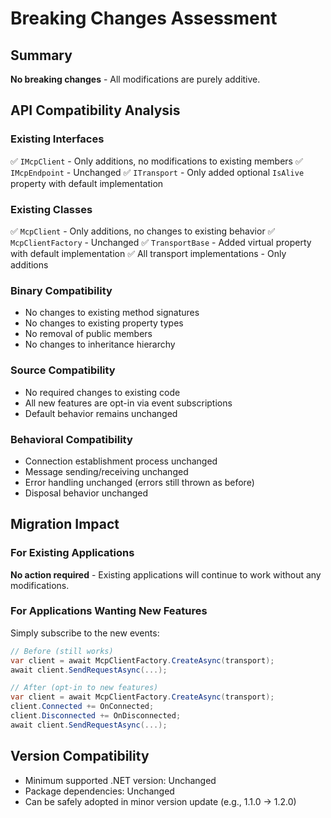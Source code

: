 # Breaking Changes Assessment

## Summary
**No breaking changes** - All modifications are purely additive.

## API Compatibility Analysis

### Existing Interfaces
✅ `IMcpClient` - Only additions, no modifications to existing members
✅ `IMcpEndpoint` - Unchanged
✅ `ITransport` - Only added optional `IsAlive` property with default implementation

### Existing Classes
✅ `McpClient` - Only additions, no changes to existing behavior
✅ `McpClientFactory` - Unchanged
✅ `TransportBase` - Added virtual property with default implementation
✅ All transport implementations - Only additions

### Binary Compatibility
- No changes to existing method signatures
- No changes to existing property types
- No removal of public members
- No changes to inheritance hierarchy

### Source Compatibility
- No required changes to existing code
- All new features are opt-in via event subscriptions
- Default behavior remains unchanged

### Behavioral Compatibility
- Connection establishment process unchanged
- Message sending/receiving unchanged
- Error handling unchanged (errors still thrown as before)
- Disposal behavior unchanged

## Migration Impact

### For Existing Applications
**No action required** - Existing applications will continue to work without any modifications.

### For Applications Wanting New Features
Simply subscribe to the new events:

```csharp
// Before (still works)
var client = await McpClientFactory.CreateAsync(transport);
await client.SendRequestAsync(...);

// After (opt-in to new features)
var client = await McpClientFactory.CreateAsync(transport);
client.Connected += OnConnected;
client.Disconnected += OnDisconnected;
await client.SendRequestAsync(...);
```

## Version Compatibility
- Minimum supported .NET version: Unchanged
- Package dependencies: Unchanged
- Can be safely adopted in minor version update (e.g., 1.1.0 → 1.2.0)